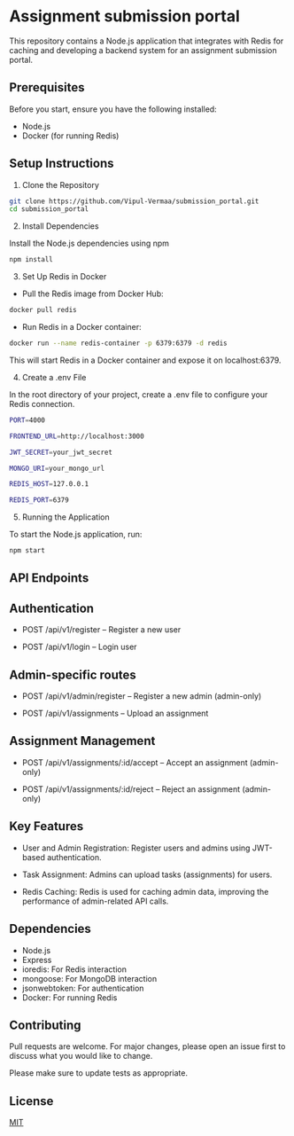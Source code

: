 # Assignment submission portal

This repository contains a Node.js application that integrates with Redis for caching and developing a backend system for an assignment submission portal.

## Prerequisites

Before you start, ensure you have the following installed:

- Node.js
- Docker (for running Redis)

## Setup Instructions
1. Clone the Repository

```bash
git clone https://github.com/Vipul-Vermaa/submission_portal.git
cd submission_portal
```
2. Install Dependencies

Install the Node.js dependencies using npm 

```bash
npm install
```

3. Set Up Redis in Docker
- Pull the Redis image from Docker Hub:
```bash
docker pull redis
```
- Run Redis in a Docker container:

```bash
docker run --name redis-container -p 6379:6379 -d redis
```
This will start Redis in a Docker container and expose it on localhost:6379.

4. Create a .env File

In the root directory of your project, create a .env file to configure your Redis connection.

```bash
PORT=4000

FRONTEND_URL=http://localhost:3000

JWT_SECRET=your_jwt_secret

MONGO_URI=your_mongo_url

REDIS_HOST=127.0.0.1

REDIS_PORT=6379
```
5. Running the Application

To start the Node.js application, run:
```bash
npm start 
```


## API Endpoints
## Authentication

- POST /api/v1/register – Register a new user

- POST /api/v1/login – Login user

## Admin-specific routes

- POST /api/v1/admin/register – Register a new admin (admin-only)

- POST /api/v1/assignments – Upload an assignment

## Assignment Management

- POST /api/v1/assignments/:id/accept – Accept an assignment (admin-only)

- POST /api/v1/assignments/:id/reject – Reject an assignment (admin-only)

## Key Features
- User and Admin Registration: Register users and admins using JWT-based authentication.

- Task Assignment: Admins can upload tasks (assignments) for users.

- Redis Caching: Redis is used for caching admin data, improving the performance of admin-related API calls.

## Dependencies
- Node.js
- Express
- ioredis: For Redis interaction
- mongoose: For MongoDB interaction
- jsonwebtoken: For authentication
- Docker: For running Redis



## Contributing

Pull requests are welcome. For major changes, please open an issue first
to discuss what you would like to change.

Please make sure to update tests as appropriate.

## License

[MIT](https://choosealicense.com/licenses/mit/)